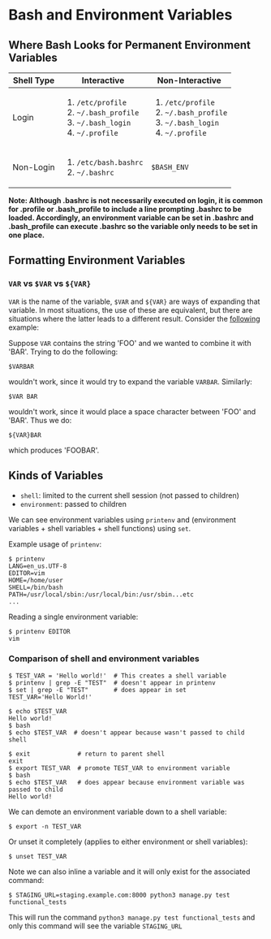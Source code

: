 Bash and Environment Variables
==============================

Where Bash Looks for Permanent Environment Variables
----------------------------------------------------

 Shell Type |      Interactive      |    Non-Interactive
------------|-----------------------|---------------------
Login       | <ol><li>`/etc/profile`</li><li>`~/.bash_profile`</li><li>`~/.bash_login`</li><li>`~/.profile`</li></ol>     | <ol><li>`/etc/profile`</li><li>`~/.bash_profile`</li><li>`~/.bash_login`</li><li>`~/.profile`</li></ol>
Non-Login   | <ol><li>`/etc/bash.bashrc`</li><li>`~/.bashrc`</li></ol> | `$BASH_ENV`


**Note: Although .bashrc is not necessarily executed on login, it is common for .profile or .bash_profile to include a line prompting
.bashrc to be loaded. Accordingly, an environment variable can be set in .bashrc and .bash_profile can execute .bashrc so the variable
only needs to be set in one place.**

Formatting Environment Variables
--------------------------------

### `VAR` vs `$VAR` vs `${VAR}` ###

`VAR` is the name of the variable, `$VAR` and `${VAR}` are ways of expanding that variable. In most situations, the use of these are
equivalent, but there are situations where the latter leads to a different result. Consider the [following][link01] example:

Suppose `VAR` contains the string 'FOO' and we wanted to combine it with 'BAR'. Trying to do the following:
```
$VARBAR
```
wouldn't work, since it would try to expand the variable `VARBAR`. Similarly:
```
$VAR BAR
```
wouldn't work, since it would place a space character between 'FOO' and 'BAR'. Thus we do:
```
${VAR}BAR
```
which produces 'FOOBAR'.

Kinds of Variables
------------------

- `shell`: limited to the current shell session (not passed to children)
- `environment`: passed to children

We can see environment variables using `printenv` and (environment variables + shell variables + shell functions) using `set`.

Example usage of `printenv`:
```console
$ printenv
LANG=en_us.UTF-8
EDITOR=vim
HOME=/home/user
SHELL=/bin/bash
PATH=/usr/local/sbin:/usr/local/bin:/usr/sbin...etc
...
```

Reading a single environment variable:
```console
$ printenv EDITOR
vim
```

### Comparison of shell and environment variables ###

```console
$ TEST_VAR = 'Hello world!'  # This creates a shell variable
$ printenv | grep -E "TEST"  # doesn't appear in printenv
$ set | grep -E "TEST"       # does appear in set
TEST_VAR='Hello World!'
```

```console
$ echo $TEST_VAR
Hello world!
$ bash
$ echo $TEST_VAR  # doesn't appear because wasn't passed to child shell
```

```console
$ exit             # return to parent shell
exit
$ export TEST_VAR  # promote TEST_VAR to environment variable
$ bash
$ echo $TEST_VAR   # does appear because environment variable was passed to child
Hello world!
```

We can demote an environment variable down to a shell variable:
```console
$ export -n TEST_VAR
```

Or unset it completely (applies to either environment or shell variables):
```console
$ unset TEST_VAR
```


Note we can also inline a variable and it will only exist for the associated command:
```console
$ STAGING_URL=staging.example.com:8000 python3 manage.py test functional_tests
```
This will run the command `python3 manage.py test functional_tests` and only this command will see the variable `STAGING_URL`



[link01]: https://stackoverflow.com/questions/1416024/bash-path-and-path
